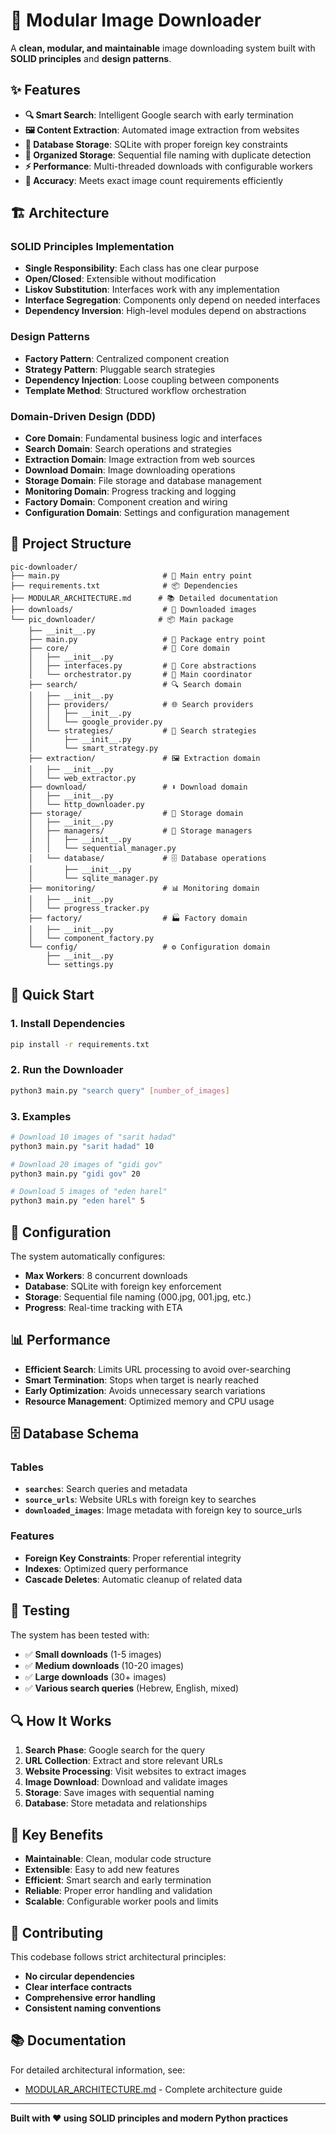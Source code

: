# 🚀 Modular Image Downloader

A **clean, modular, and maintainable** image downloading system built with **SOLID principles** and **design patterns**.

## ✨ Features

- **🔍 Smart Search**: Intelligent Google search with early termination
- **🖼️ Content Extraction**: Automated image extraction from websites
- **💾 Database Storage**: SQLite with proper foreign key constraints
- **📁 Organized Storage**: Sequential file naming with duplicate detection
- **⚡ Performance**: Multi-threaded downloads with configurable workers
- **🎯 Accuracy**: Meets exact image count requirements efficiently

## 🏗️ Architecture

### **SOLID Principles Implementation**
- **Single Responsibility**: Each class has one clear purpose
- **Open/Closed**: Extensible without modification
- **Liskov Substitution**: Interfaces work with any implementation
- **Interface Segregation**: Components only depend on needed interfaces
- **Dependency Inversion**: High-level modules depend on abstractions

### **Design Patterns**
- **Factory Pattern**: Centralized component creation
- **Strategy Pattern**: Pluggable search strategies
- **Dependency Injection**: Loose coupling between components
- **Template Method**: Structured workflow orchestration

### **Domain-Driven Design (DDD)**
- **Core Domain**: Fundamental business logic and interfaces
- **Search Domain**: Search operations and strategies
- **Extraction Domain**: Image extraction from web sources
- **Download Domain**: Image downloading operations
- **Storage Domain**: File storage and database management
- **Monitoring Domain**: Progress tracking and logging
- **Factory Domain**: Component creation and wiring
- **Configuration Domain**: Settings and configuration management

## 📁 Project Structure

```
pic-downloader/
├── main.py                       # 🎯 Main entry point
├── requirements.txt              # 📦 Dependencies
├── MODULAR_ARCHITECTURE.md      # 📚 Detailed documentation
├── downloads/                    # 📁 Downloaded images
└── pic_downloader/              # 📦 Main package
    ├── __init__.py
    ├── main.py                   # 🎯 Package entry point
    ├── core/                     # 🧠 Core domain
    │   ├── __init__.py
    │   ├── interfaces.py         # 🔌 Core abstractions
    │   └── orchestrator.py       # 🎼 Main coordinator
    ├── search/                   # 🔍 Search domain
    │   ├── __init__.py
    │   ├── providers/            # 🌐 Search providers
    │   │   ├── __init__.py
    │   │   └── google_provider.py
    │   └── strategies/           # 🧠 Search strategies
    │       ├── __init__.py
    │       └── smart_strategy.py
    ├── extraction/               # 🖼️ Extraction domain
    │   ├── __init__.py
    │   └── web_extractor.py
    ├── download/                 # ⬇️ Download domain
    │   ├── __init__.py
    │   └── http_downloader.py
    ├── storage/                  # 💾 Storage domain
    │   ├── __init__.py
    │   ├── managers/             # 📁 Storage managers
    │   │   ├── __init__.py
    │   │   └── sequential_manager.py
    │   └── database/             # 🗄️ Database operations
    │       ├── __init__.py
    │       └── sqlite_manager.py
    ├── monitoring/               # 📊 Monitoring domain
    │   ├── __init__.py
    │   └── progress_tracker.py
    ├── factory/                  # 🏭 Factory domain
    │   ├── __init__.py
    │   └── component_factory.py
    └── config/                   # ⚙️ Configuration domain
        ├── __init__.py
        └── settings.py
```

## 🚀 Quick Start

### 1. Install Dependencies
```bash
pip install -r requirements.txt
```

### 2. Run the Downloader
```bash
python3 main.py "search query" [number_of_images]
```

### 3. Examples
```bash
# Download 10 images of "sarit hadad"
python3 main.py "sarit hadad" 10

# Download 20 images of "gidi gov"
python3 main.py "gidi gov" 20

# Download 5 images of "eden harel"
python3 main.py "eden harel" 5
```

## 🔧 Configuration

The system automatically configures:
- **Max Workers**: 8 concurrent downloads
- **Database**: SQLite with foreign key enforcement
- **Storage**: Sequential file naming (000.jpg, 001.jpg, etc.)
- **Progress**: Real-time tracking with ETA

## 📊 Performance

- **Efficient Search**: Limits URL processing to avoid over-searching
- **Smart Termination**: Stops when target is nearly reached
- **Early Optimization**: Avoids unnecessary search variations
- **Resource Management**: Optimized memory and CPU usage

## 🗄️ Database Schema

### Tables
- **`searches`**: Search queries and metadata
- **`source_urls`**: Website URLs with foreign key to searches
- **`downloaded_images`**: Image metadata with foreign key to source_urls

### Features
- **Foreign Key Constraints**: Proper referential integrity
- **Indexes**: Optimized query performance
- **Cascade Deletes**: Automatic cleanup of related data

## 🧪 Testing

The system has been tested with:
- ✅ **Small downloads** (1-5 images)
- ✅ **Medium downloads** (10-20 images)
- ✅ **Large downloads** (30+ images)
- ✅ **Various search queries** (Hebrew, English, mixed)

## 🔍 How It Works

1. **Search Phase**: Google search for the query
2. **URL Collection**: Extract and store relevant URLs
3. **Website Processing**: Visit websites to extract images
4. **Image Download**: Download and validate images
5. **Storage**: Save images with sequential naming
6. **Database**: Store metadata and relationships

## 🎯 Key Benefits

- **Maintainable**: Clean, modular code structure
- **Extensible**: Easy to add new features
- **Efficient**: Smart search and early termination
- **Reliable**: Proper error handling and validation
- **Scalable**: Configurable worker pools and limits

## 🤝 Contributing

This codebase follows strict architectural principles:
- **No circular dependencies**
- **Clear interface contracts**
- **Comprehensive error handling**
- **Consistent naming conventions**

## 📚 Documentation

For detailed architectural information, see:
- [MODULAR_ARCHITECTURE.md](MODULAR_ARCHITECTURE.md) - Complete architecture guide

---

**Built with ❤️ using SOLID principles and modern Python practices**
